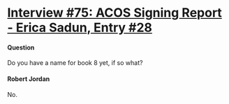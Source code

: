 # [Interview #75: ACOS Signing Report - Erica Sadun, Entry #28](https://www.theoryland.com/intvmain.php?i=75#28)

#### Question

Do you have a name for book 8 yet, if so what?

#### Robert Jordan

No.

